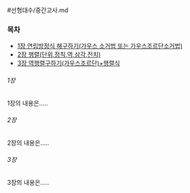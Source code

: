 #선형대수/중간고사.md

### 목차
  * [1장 연립방정식 해구하기(가우스 소거법 또는 가우스조르단소거법)](#chapter-1)
  * [2장 행렬(단위,정칙,역,삼각,전치)](#chapter-2)
  * [3장 역행렬구하기(가우스조르단)+행렬식](#chapter-3)
  
 ###### 1장 <a id="chapter-1"></a>
1장의 내용은.....

###### 2장 <a id="chapter-2"></a>
2장의 내용은.....

###### 3장 <a id="chapter-3"></a>
3장의 내용은.....
 

